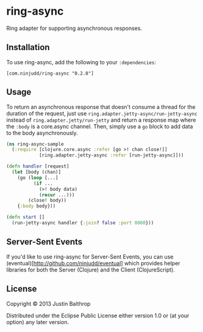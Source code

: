 # ring-async

Ring adapter for supporting asynchronous responses.

## Installation

To use ring-async, add the following to your `:dependencies`:

    [com.ninjudd/ring-async "0.2.0"]

## Usage

To return an asynchronous response that doesn't consume a thread for the duration of the request,
just use `ring.adapter.jetty-async/run-jetty-async` instead of `ring.adapter.jetty/run-jetty` and
return a response map where the `:body` is a core.async channel. Then, simply use a `go` block to
add data to the body asynchronously.

```clj
(ns ring-async-sample
  (:require [clojure.core.async :refer [go >! chan close!]]
            [ring.adapter.jetty-async :refer [run-jetty-async]]))

(defn handler [request]
  (let [body (chan)]
    (go (loop [...]
          (if ...
            (>! body data)
            (recur ...)))
        (close! body))
    {:body body}))

(defn start []
  (run-jetty-async handler {:join? false :port 8000}))
```

## Server-Sent Events

If you'd like to use ring-async for Server-Sent Events, you can use (eventual)[http://github.com/ninjudd/eventual] which provides helper libraries for both the Server (Clojure) and the Client (ClojureScript).

## License

Copyright © 2013 Justin Balthrop

Distributed under the Eclipse Public License either version 1.0 or (at
your option) any later version.
